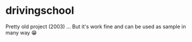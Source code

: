 # drivingschool

Pretty old project (2003) ... But it's work fine and can be used as sample in many way 😁
